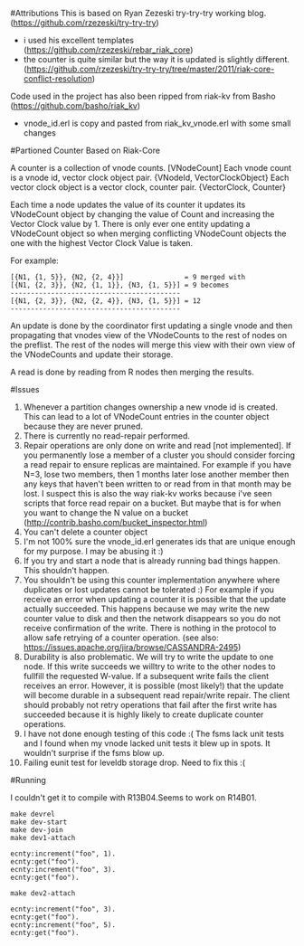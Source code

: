 #Attributions
This is based on Ryan Zezeski try-try-try working blog. (https://github.com/rzezeski/try-try-try)

* i used his excellent templates (https://github.com/rzezeski/rebar_riak_core)
* the counter is quite similar but the way it is updated is slightly different. (https://github.com/rzezeski/try-try-try/tree/master/2011/riak-core-conflict-resolution)

Code used in the project has also been ripped from riak-kv from Basho (https://github.com/basho/riak_kv)

* vnode_id.erl is copy and pasted from riak_kv_vnode.erl with some small changes

#Partioned Counter Based on Riak-Core

A counter is a collection of vnode counts. [VNodeCount] 
Each vnode count is a vnode id, vector clock object pair. {VNodeId, VectorClockObject}
Each vector clock object is a vector clock, counter pair. {VectorClock, Counter}

Each time a node updates the value of its counter it updates its VNodeCount object by changing the value of Count and increasing the Vector Clock value by 1. There is only ever one entity updating a VNodeCount object so when merging conflicting VNodeCount objects the one with the highest Vector Clock Value is taken.

For example:

    [{N1, {1, 5}}, {N2, {2, 4}}]               = 9 merged with 
    [{N1, {2, 3}}, {N2, {1, 1}}, {N3, {1, 5}}] = 9 becomes
    ------------------------------------------
    [{N1, {2, 3}}, {N2, {2, 4}}, {N3, {1, 5}}] = 12
    ------------------------------------------

An update is done by the coordinator first updating a single vnode and then propagating that vnodes view of the VNodeCounts to the rest of nodes on the preflist. The rest of the nodes will merge this view with their own view of the VNodeCounts and update their storage.

A read is done by reading from R nodes then merging the results. 

#Issues

1. Whenever a partition changes ownership a new vnode id is created. This can lead to a lot of VNodeCount entries in the counter object because they are never pruned.
2. There is currently no read-repair performed.
3. Repair operations are only done on write and read [not implemented]. If you permanently lose a member of a cluster you should consider forcing a read repair to ensure replicas are maintained. For example if you have N=3, lose two members, then 1 months later lose another member then any keys that haven't been written to or read from in that month may be lost. I suspect this is also the way riak-kv works because i've seen scripts that force read repair on a bucket. But maybe that is for when you want to change the N value on a bucket (http://contrib.basho.com/bucket_inspector.html)  
4. You can't delete a counter object
5. I'm not 100% sure the vnode_id.erl generates ids that are unique enough for my purpose. I may be abusing it :)
6. If you try and start a node that is already running bad things happen. This shouldn't happen.
7. You shouldn't be using this counter implementation anywhere where duplicates or lost updates cannot be tolerated :) For example if you receive an error when updating
   a counter it is possible that the update actually succeeded. This happens because we may write the new counter value to disk and then the network disappears so you
   do not receive confirmation of the write. There is nothing in the protocol to allow safe retrying of a counter operation. (see also: https://issues.apache.org/jira/browse/CASSANDRA-2495)
8. Durability is also problematic. We will try to write the update to one node. If this write succeeds we willtry to write to the other nodes to fullfill the requested W-value. If a subsequent write fails the client receives an error. However, it is possible (most likely!) that the update
will become durable in a subsequent read repair/write repair. The client should probably not retry operations that fail after the first write has
succeeded because it is highly likely to create duplicate counter operations.
9. I have not done enough testing of this code :( The fsms lack unit tests and I found when my vnode lacked unit tests it blew up in spots. It wouldn't surprise if the
   fsms blow up.
10. Failing eunit test for leveldb storage drop. Need to fix this :(

#Running

I couldn't get it to compile with R13B04.Seems to work on R14B01.

    make devrel
    make dev-start
    make dev-join
    make dev1-attach

    ecnty:increment("foo", 1).
    ecnty:get("foo").
    ecnty:increment("foo", 3).
    ecnty:get("foo").

    make dev2-attach

    ecnty:increment("foo", 3).
    ecnty:get("foo").
    ecnty:increment("foo", 5).
    ecnty:get("foo").

